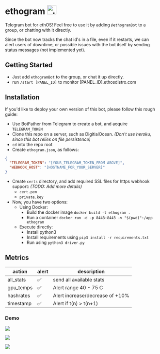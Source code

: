 # ethogram <img src="https://i.imgur.com/YWMAUVL.png" alt="alt text" width="30" height="30">

Telegram bot for ethOS! Feel free to use it by adding `@ethogramBot` to a group, or chatting with it directly.

Since the bot now tracks the chat id's in a file, even if it restarts, we can alert users of downtime, or possible issues with the bot itself by sending status messages (not implemented yet).

## Getting Started

- Just add `ethogramBot` to the group, or chat it up directly.
- run `/start [PANEL_ID]` to monitor [PANEL_ID].ethosdistro.com

## Installation

If you'd like to deploy your own version of this bot, please follow this rough guide:
- Use BotFather from Telegram to create a bot, and acquire `TELEGRAM_TOKEN`
- Clone this repo on a server, such as DigitialOcean. _(Don't use heroku, since this bot relies on file persistence)_
- `cd` into the repo root
- Create `ethogram.json`, as follows:
```json
{
  "TELEGRAM_TOKEN": "[YOUR_TELEGRAM_TOKEN_FROM ABOVE]",
  "WEBHOOK_HOST": "[HOSTNAME_FOR_YOUR_SERVER]"
}
```
- Create `certs` directory, and add required SSL files for https webhook support: _(TODO: Add more details)_
  * `cert.pem`
  * `private.key`
- Now, you have two options:
  * Using Docker:
    - Build the docker image `docker build -t ethogram .`
    - Run a container `docker run -d -p 8443:8443 -v "$(pwd)":/app ethogram`
  * Execute directly:
    - Install python3
    - Install requirements using `pip3 install -r requirements.txt`
    - Run using `python3 driver.py`

## Metrics

| action | alert | description |
|---|---|---|
| all_stats | :white_check_mark: | send all available stats |
| gpu_temps | :white_check_mark: | Alert range 40 - 75 C |
| hashrates | :white_check_mark: | Alert increase/decrease of +10% |
| timestamp | :white_check_mark: | Alert if t(n) > t(n+1) |

### Demo

![](https://i.imgur.com/tRs6NRr.png)

![](https://i.imgur.com/e4dpk06.png)

![](https://i.imgur.com/iq3USEv.png)
